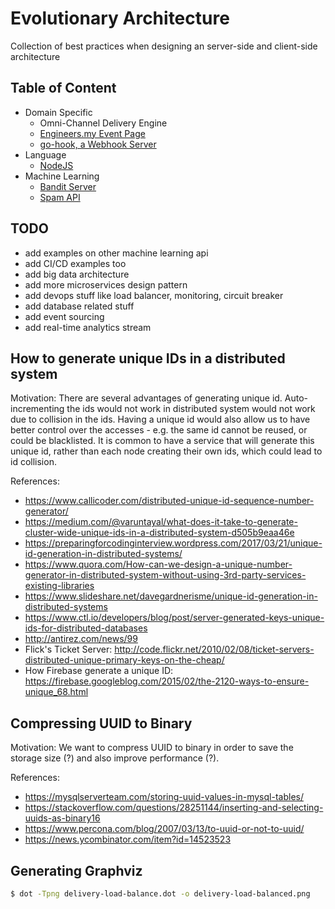 # Evolutionary Architecture

Collection of best practices when designing an server-side and client-side architecture

## Table of Content

- Domain Specific
  - Omni-Channel Delivery Engine
  - [Engineers.my Event Page](https://github.com/alextanhongpin/go-grpc-event)
  - [go-hook, a Webhook Server](https://github.com/alextanhongpin/go-hook)
- Language
  - [NodeJS](https://github.com/alextanhongpin/node-rest)
- Machine Learning
  - [Bandit Server](https://github.com/alextanhongpin/go-bandit-server)
  - [Spam API](https://github.com/alextanhongpin/spam-api)


## TODO

- add examples on other machine learning api
- add CI/CD examples too
- add big data architecture
- add more microservices design pattern
- add devops stuff like load balancer, monitoring, circuit breaker
- add database related stuff
- add event sourcing
- add real-time analytics stream

## How to generate unique IDs in a distributed system

Motivation: There are several advantages of generating unique id. Auto-incrementing the ids would not work in distributed system would not work due to collision in the ids. Having a unique id would also allow us to have better control over the accesses - e.g. the same id cannot be reused, or could be blacklisted. It is common to have a service that will generate this unique id, rather than each node creating their own ids, which could lead to id collision.

References:
- https://www.callicoder.com/distributed-unique-id-sequence-number-generator/
- https://medium.com/@varuntayal/what-does-it-take-to-generate-cluster-wide-unique-ids-in-a-distributed-system-d505b9eaa46e
- https://preparingforcodinginterview.wordpress.com/2017/03/21/unique-id-generation-in-distributed-systems/
- https://www.quora.com/How-can-we-design-a-unique-number-generator-in-distributed-system-without-using-3rd-party-services-existing-libraries
- https://www.slideshare.net/davegardnerisme/unique-id-generation-in-distributed-systems
- https://www.ctl.io/developers/blog/post/server-generated-keys-unique-ids-for-distributed-databases
- http://antirez.com/news/99
- Flick's Ticket Server: http://code.flickr.net/2010/02/08/ticket-servers-distributed-unique-primary-keys-on-the-cheap/
- How Firebase generate a unique ID: https://firebase.googleblog.com/2015/02/the-2120-ways-to-ensure-unique_68.html

## Compressing UUID to Binary

Motivation: We want to compress UUID to binary in order to save the storage size (?) and also improve performance (?).

References:
- https://mysqlserverteam.com/storing-uuid-values-in-mysql-tables/
- https://stackoverflow.com/questions/28251144/inserting-and-selecting-uuids-as-binary16
- https://www.percona.com/blog/2007/03/13/to-uuid-or-not-to-uuid/
- https://news.ycombinator.com/item?id=14523523

## Generating Graphviz

```bash
$ dot -Tpng delivery-load-balance.dot -o delivery-load-balanced.png
```
